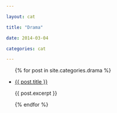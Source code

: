 ```yaml
---

layout: cat

title: "Drama"

date: 2014-03-04

categories: cat

---
```


<ul class="list-unstyled">

{% for post in site.categories.drama %}

<li><a href="{{ post.url }}">{{ post.title }}</a>

 {{ post.excerpt }} </li>
 
{% endfor %}

</ul>
